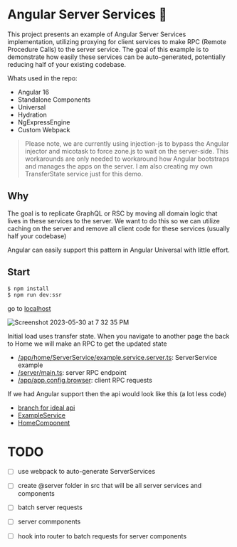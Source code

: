 # Angular Server Services 🍑

This project presents an example of Angular Server Services implementation, utilizing proxying for client services to make RPC (Remote Procedure Calls) to the server service. The goal of this example is to demonstrate how easily these services can be auto-generated, potentially reducing half of your existing codebase.

Whats used in the repo:
* Angular 16
* Standalone Components
* Universal
* Hydration
* NgExpressEngine
* Custom Webpack

> Please note, we are currently using injection-js to bypass the Angular injector and micotask to force zone.js to wait on the server-side. This workarounds are only needed  to workaround how Angular bootstraps and manages the apps on the server. I am also creating my own TransferState service just for this demo.

## Why

The goal is to replicate GraphQL or RSC by moving all domain logic that lives in these services to the server. We want to do this so we can utilize caching on the server and remove all client code for these services (usually half your codebase)

Angular can easily support this pattern in Angular Universal with little effort.

## Start

```bash
$ npm install
$ npm run dev:ssr
```
go to [localhost ](http://localhost:4200/)

<img alt="Screenshot 2023-05-30 at 7 32 35 PM" src="https://github.com/PatrickJS/angular-server-services/assets/1016365/0650cfff-a0be-479f-a799-d18f3169f8c4">


Initial load uses transfer state. When you navigate to another page the back to Home we will make an RPC to get the updated state

* [/app/home/ServerService/example.service.server.ts](https://github.com/PatrickJS/angular-server-services/blob/main/src/app/home/ServerService/example.service.server.ts): ServerService example
* [/server/main.ts](https://github.com/PatrickJS/angular-server-services/blob/e5deec3011d17c1f7301b848eb3f88d268ea8454/server/main.ts#L36...L45): server RPC endpoint
* [/app/app.config.browser](https://github.com/PatrickJS/angular-server-services/blob/main/src/app/app.config.browser.ts#L10...L38): client RPC requests

If we had Angular support then the api would look like this (a lot less code)
* [branch for ideal api](https://github.com/PatrickJS/angular-server-services/tree/ideal-api)
* [ExampleService](https://github.com/PatrickJS/angular-server-services/blob/ideal-api/src/%40server/Example.service.ts)
* [HomeComponent](https://github.com/PatrickJS/angular-server-services/blob/ideal-api/src/app/home/home.component.ts#L4)

# TODO
- [ ] use webpack to auto-generate ServerServices
- [ ] create @server folder in src that will be all server services and components
- [ ] batch server requests
- [ ] server commponents
- [ ] hook into router to batch requests for server components

